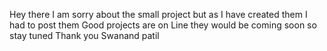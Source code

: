Hey there I am sorry about the small project but as I have created them I had to post them 
Good projects are on Line they would be coming soon so stay tuned 
Thank you 
Swanand patil
